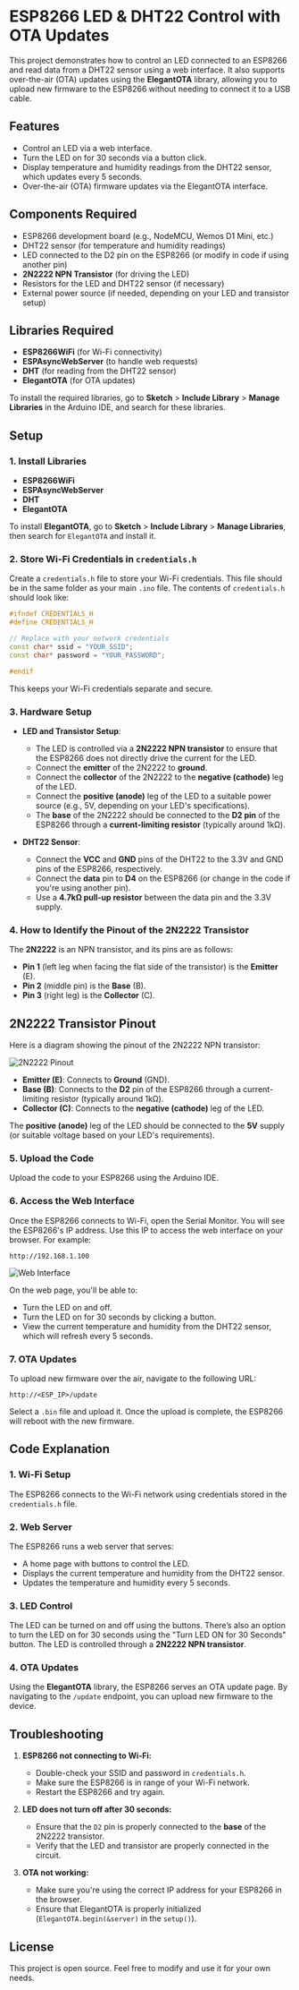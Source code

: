 
# ESP8266 LED & DHT22 Control with OTA Updates

This project demonstrates how to control an LED connected to an ESP8266 and read data from a DHT22 sensor using a web interface. It also supports over-the-air (OTA) updates using the **ElegantOTA** library, allowing you to upload new firmware to the ESP8266 without needing to connect it to a USB cable.

## Features

- Control an LED via a web interface.
- Turn the LED on for 30 seconds via a button click.
- Display temperature and humidity readings from the DHT22 sensor, which updates every 5 seconds.
- Over-the-air (OTA) firmware updates via the ElegantOTA interface.

## Components Required

- ESP8266 development board (e.g., NodeMCU, Wemos D1 Mini, etc.)
- DHT22 sensor (for temperature and humidity readings)
- LED connected to the D2 pin on the ESP8266 (or modify in code if using another pin)
- **2N2222 NPN Transistor** (for driving the LED)
- Resistors for the LED and DHT22 sensor (if necessary)
- External power source (if needed, depending on your LED and transistor setup)

## Libraries Required

- **ESP8266WiFi** (for Wi-Fi connectivity)
- **ESPAsyncWebServer** (to handle web requests)
- **DHT** (for reading from the DHT22 sensor)
- **ElegantOTA** (for OTA updates)

To install the required libraries, go to **Sketch** > **Include Library** > **Manage Libraries** in the Arduino IDE, and search for these libraries.

## Setup

### 1. Install Libraries

- **ESP8266WiFi**
- **ESPAsyncWebServer**
- **DHT**
- **ElegantOTA**

To install **ElegantOTA**, go to **Sketch** > **Include Library** > **Manage Libraries**, then search for `ElegantOTA` and install it.

### 2. Store Wi-Fi Credentials in `credentials.h`

Create a `credentials.h` file to store your Wi-Fi credentials. This file should be in the same folder as your main `.ino` file. The contents of `credentials.h` should look like:

```cpp
#ifndef CREDENTIALS_H
#define CREDENTIALS_H

// Replace with your network credentials
const char* ssid = "YOUR_SSID";
const char* password = "YOUR_PASSWORD";

#endif
```

This keeps your Wi-Fi credentials separate and secure.

### 3. Hardware Setup

- **LED and Transistor Setup**: 
    - The LED is controlled via a **2N2222 NPN transistor** to ensure that the ESP8266 does not directly drive the current for the LED.
    - Connect the **emitter** of the 2N2222 to **ground**.
    - Connect the **collector** of the 2N2222 to the **negative (cathode)** leg of the LED.
    - Connect the **positive (anode)** leg of the LED to a suitable power source (e.g., 5V, depending on your LED's specifications).
    - The **base** of the 2N2222 should be connected to the **D2 pin** of the ESP8266 through a **current-limiting resistor** (typically around 1kΩ).

- **DHT22 Sensor**: 
    - Connect the **VCC** and **GND** pins of the DHT22 to the 3.3V and GND pins of the ESP8266, respectively.
    - Connect the **data** pin to **D4** on the ESP8266 (or change in the code if you're using another pin).
    - Use a **4.7kΩ pull-up resistor** between the data pin and the 3.3V supply.

### 4. How to Identify the Pinout of the 2N2222 Transistor

The **2N2222** is an NPN transistor, and its pins are as follows:

- **Pin 1** (left leg when facing the flat side of the transistor) is the **Emitter** (E).
- **Pin 2** (middle pin) is the **Base** (B).
- **Pin 3** (right leg) is the **Collector** (C).

## 2N2222 Transistor Pinout

Here is a diagram showing the pinout of the 2N2222 NPN transistor:

![2N2222 Pinout](asset/Transistor2N222diyengineers.png)


- **Emitter (E)**: Connects to **Ground** (GND).
- **Base (B)**: Connects to the **D2** pin of the ESP8266 through a current-limiting resistor (typically around 1kΩ).
- **Collector (C)**: Connects to the **negative (cathode)** leg of the LED.

The **positive (anode)** leg of the LED should be connected to the **5V** supply (or suitable voltage based on your LED's requirements).

### 5. Upload the Code

Upload the code to your ESP8266 using the Arduino IDE.

### 6. Access the Web Interface

Once the ESP8266 connects to Wi-Fi, open the Serial Monitor. You will see the ESP8266's IP address. Use this IP to access the web interface on your browser. For example:

```
http://192.168.1.100
```
![Web Interface](asset/WebInterface.png)

On the web page, you'll be able to:
- Turn the LED on and off.
- Turn the LED on for 30 seconds by clicking a button.
- View the current temperature and humidity from the DHT22 sensor, which will refresh every 5 seconds.

### 7. OTA Updates

To upload new firmware over the air, navigate to the following URL:

```
http://<ESP_IP>/update
```

Select a `.bin` file and upload it. Once the upload is complete, the ESP8266 will reboot with the new firmware.

## Code Explanation

### 1. Wi-Fi Setup

The ESP8266 connects to the Wi-Fi network using credentials stored in the `credentials.h` file.

### 2. Web Server

The ESP8266 runs a web server that serves:
- A home page with buttons to control the LED.
- Displays the current temperature and humidity from the DHT22 sensor.
- Updates the temperature and humidity every 5 seconds.

### 3. LED Control

The LED can be turned on and off using the buttons. There’s also an option to turn the LED on for 30 seconds using the "Turn LED ON for 30 Seconds" button. The LED is controlled through a **2N2222 NPN transistor**.

### 4. OTA Updates

Using the **ElegantOTA** library, the ESP8266 serves an OTA update page. By navigating to the `/update` endpoint, you can upload new firmware to the device.

## Troubleshooting

1. **ESP8266 not connecting to Wi-Fi:**
   - Double-check your SSID and password in `credentials.h`.
   - Make sure the ESP8266 is in range of your Wi-Fi network.
   - Restart the ESP8266 and try again.

2. **LED does not turn off after 30 seconds:**
   - Ensure that the `D2` pin is properly connected to the **base** of the 2N2222 transistor.
   - Verify that the LED and transistor are properly connected in the circuit.

3. **OTA not working:**
   - Make sure you're using the correct IP address for your ESP8266 in the browser.
   - Ensure that ElegantOTA is properly initialized (`ElegantOTA.begin(&server)` in the `setup()`).

## License

This project is open source. Feel free to modify and use it for your own needs.
